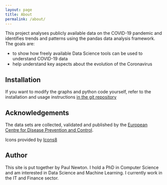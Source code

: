 ```yaml
---
layout: page
title: About
permalink: /about/
---
```


This project analyses publicly available data on the COVID-19 pandemic and identifies trends and patterns using the pandas data analysis framework. The goals are:

* to show how freely available Data Science tools can be used to understand COVID-19 data
* help understand key aspects about the evolution of the Coronavirus

## Installation
If you want to modify the graphs and python code yourself, refer to the installation and usage instructions [in the git repository](https://github.com/paulknewton/covid-ml)

## Acknowledgements
The data sets are collected, validated and published by the [European Centre for Disease Prevention and Control](https://www.ecdc.europa.eu).

Icons provided by [Icons8](https://icons8.com/)

## Author
This site is put together by Paul Newton. I hold a PhD in Computer Science and am interested in Data Science and Machine Learning. I currently work in the IT and Finance sector.
